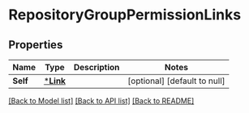 # RepositoryGroupPermissionLinks

## Properties
Name | Type | Description | Notes
------------ | ------------- | ------------- | -------------
**Self** | [***Link**](Link.md) |  | [optional] [default to null]

[[Back to Model list]](../README.md#documentation-for-models) [[Back to API list]](../README.md#documentation-for-api-endpoints) [[Back to README]](../README.md)


